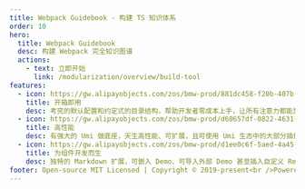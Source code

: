 ```yaml
---
title: Webpack Guidebook - 构建 TS 知识体系
order: 10
hero:
  title: Webpack Guidebook
  desc: 构建 Webpack 完全知识图谱
  actions:
    - text: 立即开始
      link: /modularization/overview/build-tool
features:
  - icon: https://gw.alipayobjects.com/zos/bmw-prod/881dc458-f20b-407b-947a-95104b5ec82b/k79dm8ih_w144_h144.png
    title: 开箱即用
    desc: 考究的默认配置和约定式的目录结构，帮助开发者零成本上手，让所有注意力都能放在文档编写和组件开发上
  - icon: https://gw.alipayobjects.com/zos/bmw-prod/d60657df-0822-4631-9d7c-e7a869c2f21c/k79dmz3q_w126_h126.png
    title: 高性能
    desc: 有强大的 Umi 做底座，天生高性能、可扩展，且可使用 Umi 生态中的大部分插件
  - icon: https://gw.alipayobjects.com/zos/bmw-prod/d1ee0c6f-5aed-4a45-a507-339a4bfe076c/k7bjsocq_w144_h144.png
    title: 为组件开发而生
    desc: 独特的 Markdown 扩展，可嵌入 Demo、可导入外部 Demo 甚至插入自定义 React 组件，使得组件的文档不仅能看，还好用
footer: Open-source MIT Licensed | Copyright © 2019-present<br />Powered by tsejx
---
```

